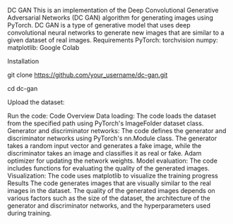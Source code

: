 DC GAN
This is an implementation of the Deep Convolutional Generative Adversarial Networks (DC GAN)
algorithm for generating images using PyTorch. DC GAN is
a type of generative model that uses deep convolutional neural networks
to generate new images that are similar to a given dataset of real images.
Requirements
PyTorch: 
torchvision
numpy: 
matplotlib: 
Google Colab

Installation

git clone https://github.com/your_username/dc-gan.git

cd dc-gan

Upload the dataset:

Run the code:
Code Overview
Data loading: The code loads the dataset from
the specified path using PyTorch's ImageFolder dataset class. 
Generator and discriminator networks:
The code defines the generator and discriminator networks using PyTorch's nn.Module class. 
The generator takes a random input vector and generates a fake image,
while the discriminator takes an image and classifies it as real or fake.
Adam optimizer for updating the network weights.
Model evaluation: The code includes functions for evaluating the quality of the generated images.
Visualization: The code uses matplotlib to visualize the training progress
Results
The code generates images that are visually similar to the real images in the dataset.
The quality of the generated images depends on various factors such as the size of the dataset,
the architecture of the generator and discriminator networks, and the hyperparameters used during training.


